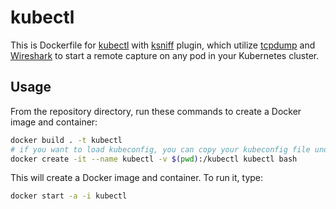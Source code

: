 # kubectl

This is Dockerfile for [kubectl](https://kubernetes.io/docs/reference/kubectl/) with [ksniff](https://github.com/eldadru/ksniff) plugin, which utilize [tcpdump](https://www.tcpdump.org/) and [Wireshark](https://www.wireshark.org/) to start a remote capture on any pod in your Kubernetes cluster. 

## Usage

From the repository directory, run these commands to create a Docker image and container:

```bash
docker build . -t kubectl
# if you want to load kubeconfig, you can copy your kubeconfig file under this directory then create a symbols link
docker create -it --name kubectl -v $(pwd):/kubectl kubectl bash
```

This will create a Docker image and container. To run it, type:
```bash
docker start -a -i kubectl
```
